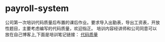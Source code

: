 # payroll-system
公司第一次培训代码质量后布置的课后作业。要求导入出勤表，导出工资表，开放性题目，主要考虑编写的代码质量，欢迎指正。
培训内容经讲师和公司同意可以放在自己博客上,下面是培训笔记链接：
[代码质量](http://www.cnblogs.com/goingforward/p/8672326.html)
